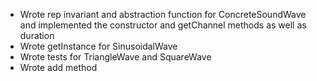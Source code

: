 - Wrote rep invariant and abstraction function for ConcreteSoundWave and implemented the constructor and getChannel methods as well as duration
- Wrote getInstance for SinusoidalWave
- Wrote tests for TriangleWave and SquareWave
- Wrote add method